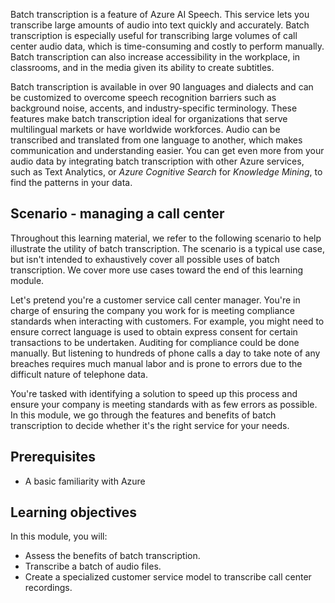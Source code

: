 Batch transcription is a feature of Azure AI Speech. This service lets you transcribe large amounts of audio into text quickly and accurately. Batch transcription is especially useful for transcribing large volumes of call center audio data, which is time-consuming and costly to perform manually. Batch transcription can also increase accessibility in the workplace, in classrooms, and in the media given its ability to create subtitles.

Batch transcription is available in over 90 languages and dialects and can be customized to overcome speech recognition barriers such as background noise, accents, and industry-specific terminology. These features make batch transcription ideal for organizations that serve multilingual markets or have worldwide workforces. Audio can be transcribed and translated from one language to another, which makes communication and understanding easier. You can get even more from your audio data by integrating batch transcription with other Azure services, such as Text Analytics, or *Azure Cognitive Search* for *Knowledge Mining*, to find the patterns in your data.

## Scenario - managing a call center

Throughout this learning material, we refer to the following scenario to help illustrate the utility of batch transcription. The scenario is a typical use case, but isn't intended to exhaustively cover all possible uses of batch transcription. We cover more use cases toward the end of this learning module.

Let's pretend you're a customer service call center manager. You're in charge of ensuring the company you work for is meeting compliance standards when interacting with customers. For example, you might need to ensure correct language is used to obtain express consent for certain transactions to be undertaken. Auditing for compliance could be done manually. But listening to hundreds of phone calls a day to take note of any breaches requires much manual labor and is prone to errors due to the difficult nature of telephone data.

You're tasked with identifying a solution to speed up this process and ensure your company is meeting standards with as few errors as possible. In this module, we go through the features and benefits of batch transcription to decide whether it's the right service for your needs.

## Prerequisites

- A basic familiarity with Azure

## Learning objectives

In this module, you will:

- Assess the benefits of batch transcription.
- Transcribe a batch of audio files.
- Create a specialized customer service model to transcribe call center recordings.
